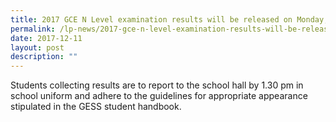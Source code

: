 ```yaml
---
title: 2017 GCE N Level examination results will be released on Monday, 18 Dec
permalink: /lp-news/2017-gce-n-level-examination-results-will-be-released-on-monday-18-dec/
date: 2017-12-11
layout: post
description: ""
---
```

Students collecting results are to report to the school hall by 1.30 pm in school uniform and adhere to the guidelines for appropriate appearance stipulated in the GESS student handbook.
